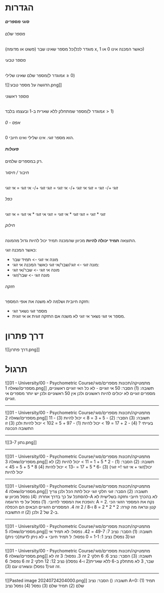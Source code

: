# הגדרות
##### סוגי מספרים
###### מספר שלם
כל מספר שאינו שבר (פשוט או מדומה)(מוגדר לכל x, כאשר המכנה אינו 0 או 1)
###### מספר טבעי
מספר שלם שאינו שלילי(מוגדר ל$x\geq0$)

![[הדגשה על מספר טבעי.png]]
###### מספר ראשוני
מספר שמתחלק ללא שארית ב-1 ובעצמו בלבד(מוגדר ל$x>1$)
###### 0 - אפס
0 הוא מספר זוגי.
אינו שלילי ואינו חיובי.
##### פעולות
רק במספרים שלמים.
###### חיבור / חיסור
זוגי +/- זוגי = זוגי
אי זוגי +/- אי זוגי = זוגי
זוגי +/- אי זוגי = אי זוגי
###### כפל
זוגי * זוגי = זוגי
זוגי * אי זוגי = זוגי
אי זוגי * אי זוגי = אי זוגי
###### חילוק
התוצאה **תמיד יכולה להיות**  מכיוון שהמכנה תמיד יכול להיות גדול מהמונה.

כאשר המכנה זוגי:
* מונה אי זוגי -> תמיד שבר
* מונה זוגי -> זוגי/שבר/אי זוגי
כאשר המכנה אי זוגי:
* מונה אי זוגי -> שבר/אי זוגי
* מונה זוגי -> שבר/זוגי
###### חזקה
חזקה חיובית ושלמה לא משנה את אופי המספר:
* מספר זוגי נשאר זוגי
* מספר אי זוגי נשאר אי זוגי
לא משנה אם החזקה זוגית או אי זוגית.
# דרך פתרון
![[דרך פתרון.png]]
# תרגול
![[01 - University/00 - Psychometric Course/מתמטיקה/תכונות מספרים/סוגי מספרים/שאלה 1.png]]
תשובה: (1)
הסבר: 50 אי זוגיים - לא כל האי זוגיים ראשוניים, מספרים זוגיים לא יכולים להיות ראשונים ולכן אין 50 ראשוניים ולכן יש יותר מספרים אי זוגיים.
***
![[01 - University/00 - Psychometric Course/מתמטיקה/תכונות מספרים/סוגי מספרים/שאלה 2.png]]
תשובה: (3)
הסבר:
(2) - 5 + 3 = 8 > יכול להיות
(3) - 11 בעייתי ?
(4) - 2 + 17 = 19 > יכול להיות
(1) - 97 + 5 = 102 > יכול להיות
ולכן (3) זו התשובה הנכונה
***
![[נתון 3-7.png]]
***
![[01 - University/00 - Psychometric Course/מתמטיקה/תכונות מספרים/סוגי מספרים/שאלה 3.png]]
תשובה: (2)
הסבר:
(1) - 2 * 5 + 1 = 11 > יכול להיות
(2) לא יכול(זוגי + אי זוגי != זוגי)
(3) -6 * 5 + 17 = -13 > יכול להיות
(4) 8 * 5 + 5 = 45 > יכול להיות
***
![[01 - University/00 - Psychometric Course/מתמטיקה/תכונות מספרים/סוגי מספרים/שאלה 4.png]]
תשובה: (2)
הסבר: זוגי חלקי זוגי יכול לתת הכל ולכן צריך להסתכל על כך בדרך אחרת: 
(4) נפסל מכיוון ש-A לא בהכרך חיובי וחזקה בשלישית לא הופכת את המספר לחיובי.
(1) נפסל על פי הדוגמה: A = 2.
נקח את המספר הזוגי הכי קטן ונראה מה קורה:
2 * 2 * 2 = 8 ו-8 / 2 זה 4.
המספרים הזוגיים הבאים הם הכפלה ב-2 של 2 ולכן (2) זו התשובה.
***
![[01 - University/00 - Psychometric Course/מתמטיקה/תכונות מספרים/סוגי מספרים/שאלה 5.png]]
תשובה: (1)
הסבר: נציב 7: 49-7 = 42.
נפסול: לא תמיד אי זוגי(3 נפסל)
נציב 1: 1-1 = 0
נפסול: ל תמיד חיובי + לא ניתן לדעת(כי ניתן)
***
![[01 - University/00 - Psychometric Course/מתמטיקה/תכונות מספרים/סוגי מספרים/שאלה 6.png]]
תשובה: (3)
הסבר:
נציב 6: 6 חלקי 2 זה 3.
נפסול: 3 זה לא שבר, 3 לא מתחלק ב-6 ללא שארית(2 ו-4 נפסלו)
נציב 12: 12 חלקי 2 זה 6
נפסול: 6 זה זוגי(1 נפסל)
ונשארנו עם (3).
***
![[Pasted image 20240724204000.png]]
תשובה: ()
הסבר:
	נציב A=0:
		(1) תמיד שלם
		(2) תמיד שלם
		(3) נפסל
		(4) נפסל
	נציב 
